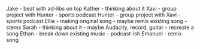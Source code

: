 Jake - beat with ad-libs on top
Kather - thinking about it
Xavi - group project with Hunter - sports podcast
Hunter - group project with Xavi - sports podcast
Ellie - making original song - maybe remix existing song - stems
Sarah - thinking about it - maybe Audacity, record, guitar - recreate a song
Ethan - break down existing music - podcast-ish
Emanuel - remix song
